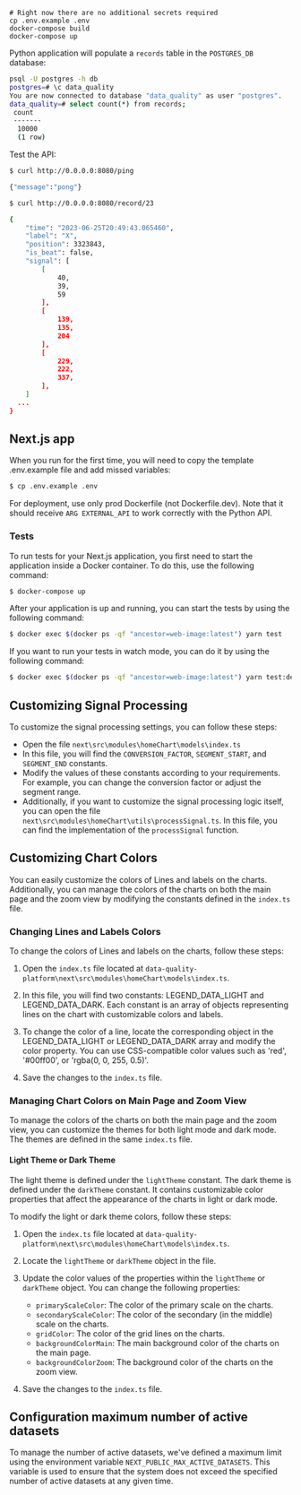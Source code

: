 ```
# Right now there are no additional secrets required
cp .env.example .env
docker-compose build
docker-compose up
```

Python application will populate a `records` table in the `POSTGRES_DB` database:

```sh
psql -U postgres -h db
postgres=# \c data_quality
You are now connected to database "data_quality" as user "postgres".
data_quality=# select count(*) from records;
 count
 -------
  10000
  (1 row)
```

Test the API:

```sh
$ curl http://0.0.0.0:8080/ping

{"message":"pong"}
```

```sh
$ curl http://0.0.0.0:8080/record/23

{
    "time": "2023-06-25T20:49:43.065460",
    "label": "X",
    "position": 3323843,
    "is_beat": false,
    "signal": [
        [
            40,
            39,
            59
        ],
        [
            139,
            135,
            204
        ],
        [
            229,
            222,
            337,
        ],
    ]
  ...
}
```

## Next.js app
When you run for the first time, you will need to copy the template .env.example file and add missed variables:

```sh
$ cp .env.example .env
```

For deployment, use only prod Dockerfile (not Dockerfile.dev). Note that it should receive `ARG EXTERNAL_API` to work correctly with the Python API.

### Tests
To run tests for your Next.js application, you first need to start the application inside a Docker container. To do this, use the following command:

```sh
$ docker-compose up
```
After your application is up and running, you can start the tests by using the following command:
```sh
$ docker exec $(docker ps -qf "ancestor=web-image:latest") yarn test
```
If you want to run your tests in watch mode, you can do it by using the following command:
```sh
$ docker exec $(docker ps -qf "ancestor=web-image:latest") yarn test:dev
```

## Customizing Signal Processing
To customize the signal processing settings, you can follow these steps:

- Open the file `next\src\modules\homeChart\models\index.ts`
- In this file, you will find the `CONVERSION_FACTOR`, `SEGMENT_START`, and `SEGMENT_END` constants.
- Modify the values of these constants according to your requirements. For example, you can change the conversion factor or adjust the segment range.
- Additionally, if you want to customize the signal processing logic itself, you can open the file `next\src\modules\homeChart\utils\processSignal.ts`. In this file, you can find the implementation of the `processSignal` function.

## Customizing Chart Colors

You can easily customize the colors of Lines and labels on the charts. Additionally, you can manage the colors of the charts on both the main page and the zoom view by modifying the constants defined in the `index.ts` file.

### Changing Lines and Labels Colors

To change the colors of Lines and labels on the charts, follow these steps:

1. Open the `index.ts` file located at `data-quality-platform\next\src\modules\homeChart\models\index.ts`.

2. In this file, you will find two constants: LEGEND_DATA_LIGHT and LEGEND_DATA_DARK. Each constant is an array of objects representing lines on the chart with customizable colors and labels.

3. To change the color of a line, locate the corresponding object in the LEGEND_DATA_LIGHT or LEGEND_DATA_DARK array and modify the color property. You can use CSS-compatible color values such as 'red', '#00ff00', or 'rgba(0, 0, 255, 0.5)'.

4. Save the changes to the `index.ts` file.

### Managing Chart Colors on Main Page and Zoom View

To manage the colors of the charts on both the main page and the zoom view, you can customize the themes for both light mode and dark mode. The themes are defined in the same `index.ts` file.

#### Light Theme or Dark Theme

The light theme is defined under the `lightTheme` constant. The dark theme is defined under the `darkTheme` constant. It contains customizable color properties that affect the appearance of the charts in light or dark mode.

To modify the light or dark theme colors, follow these steps:

1. Open the `index.ts` file located at `data-quality-platform\next\src\modules\homeChart\models\index.ts`.

2. Locate the `lightTheme` or `darkTheme` object in the file.

3. Update the color values of the properties within the `lightTheme` or `darkTheme` object. You can change the following properties:

   - `primaryScaleColor`: The color of the primary scale on the charts.
   - `secondaryScaleColor`: The color of the secondary (in the middle) scale on the charts.
   - `gridColor`: The color of the grid lines on the charts.
   - `backgroundColorMain`: The main background color of the charts on the main page.
   - `backgroundColorZoom`: The background color of the charts on the zoom view.

4. Save the changes to the `index.ts` file.

## Configuration maximum number of active datasets

To manage the number of active datasets, we've defined a maximum limit using the environment variable `NEXT_PUBLIC_MAX_ACTIVE_DATASETS`. This variable is used to ensure that the system does not exceed the specified number of active datasets at any given time.

